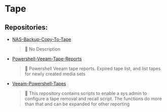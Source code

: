 # Tape

## Repositories:
- [NAS-Backup-Copy-To-Tape](https://github.com/Thamielis/NAS-Backup-Copy-To-Tape)
	> :memo: No Description
- [Powershell-Veeam-Tape-Reports](https://github.com/Thamielis/Powershell-Veeam-Tape-Reports)
	> :memo: Powershell Veeam tape reports. Expired tape list, and list tapes for newly created media sets
- [Veeam-Powershell-Tapes](https://github.com/Thamielis/Veeam-Powershell-Tapes)
	> :memo: This repository contains scripts to enable a sys admin to configure a tape removal and recall script. The functions do more than that and can be expanded for other reporting

